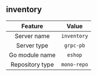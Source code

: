 ## inventory

| Feature             | Value          |
| :----------------: | :-----------: |
| Server name      |  `inventory`   |
| Server type        |  `grpc-pb`   |
| Go module name |  `eshop`  |
| Repository type   |  `mono-repo`  |

